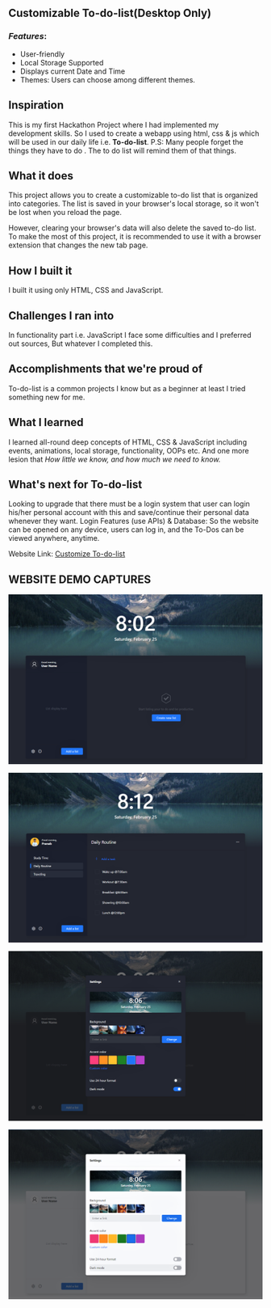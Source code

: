 ## Customizable To-do-list(Desktop Only)

### *Features*:

* User-friendly
* Local Storage Supported
* Displays current Date and Time
* Themes: Users can choose among different themes.

## Inspiration
This is my first Hackathon Project where I had implemented my development skills. 
So I used to create a webapp using html, css & js which will be used in our daily life i.e. **To-do-list**.
P.S: Many people forget the things they have to do . The to do list will remind them of that things.
## What it does
This project allows you to create a customizable to-do list that is organized into categories. The list is saved in your browser's local storage, so it won't be lost when you reload the page.

However, clearing your browser's data will also delete the saved to-do list. To make the most of this project, it is recommended to use it with a browser extension that changes the new tab page.
## How I built it
I built it using only HTML, CSS and JavaScript.
## Challenges I ran into
In functionality part i.e. JavaScript I face some difficulties and I preferred out sources, But whatever I completed this.
## Accomplishments that we're proud of
To-do-list  is a common projects I know but as a beginner at least I tried something new for me.
## What I learned
I learned all-round deep concepts of HTML, CSS & JavaScript including events, animations, local storage, functionality, OOPs etc. 
And one more lesion that _How little we know, and how much we need to know._
## What's next for To-do-list
Looking to upgrade that there must be a login system that user can login his/her personal account with this and save/continue their personal data whenever they want.
Login Features (use APIs) & Database: So the website can be opened on any device, users can log in, and the To-Dos can be viewed anywhere, anytime.

Website Link: [Customize To-do-list](https://customizetodolist.netlify.app)

## WEBSITE DEMO CAPTURES

![image1](https://github.com/PranabKumarSahoo/customizable-to-do-list/blob/main/Website%20demo%20capture/image1.png)

![image4](https://github.com/PranabKumarSahoo/customizable-to-do-list/blob/main/Website%20demo%20capture/image4.png)

![image7](https://github.com/PranabKumarSahoo/customizable-to-do-list/blob/main/Website%20demo%20capture/image7.png)

![image8](https://github.com/PranabKumarSahoo/customizable-to-do-list/blob/main/Website%20demo%20capture/image8.png)
